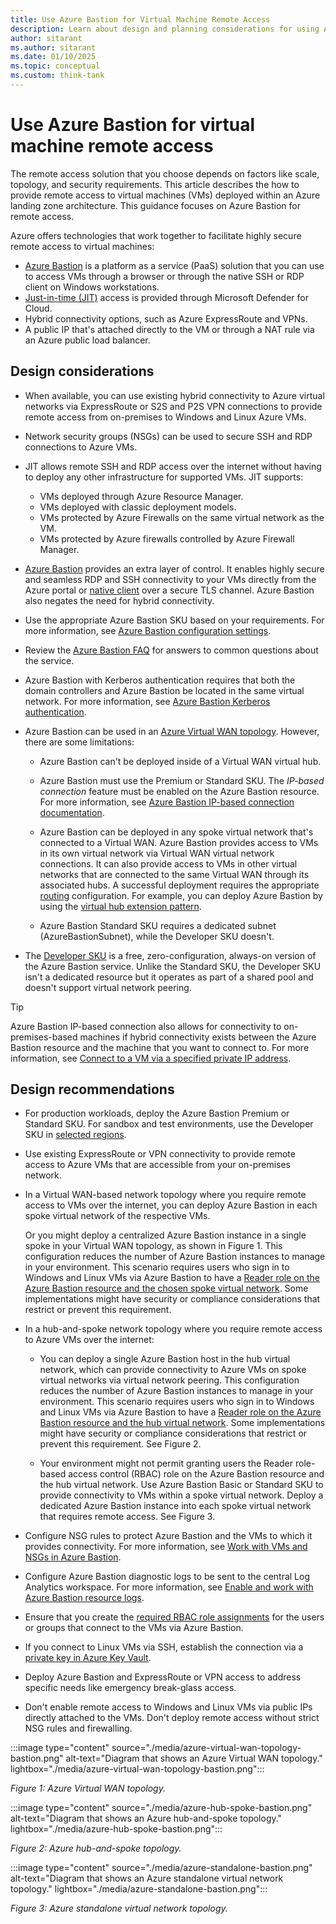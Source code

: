 ```yaml
---
title: Use Azure Bastion for Virtual Machine Remote Access
description: Learn about design and planning considerations for using Azure Bastion to enable secure remote access to virtual machines in Azure.
author: sitarant
ms.author: sitarant
ms.date: 01/10/2025
ms.topic: conceptual
ms.custom: think-tank
---
```


# Use Azure Bastion for virtual machine remote access

The remote access solution that you choose depends on factors like scale, topology, and security requirements. This article describes the how to provide remote access to virtual machines (VMs) deployed within an Azure landing zone architecture. This guidance focuses on Azure Bastion for remote access.

Azure offers technologies that work together to facilitate highly secure remote access to virtual machines:
- [Azure Bastion](/azure/bastion/bastion-overview) is a platform as a service (PaaS) solution that you can use to access VMs through a browser or through the native SSH or RDP client on Windows workstations.
- [Just-in-time (JIT)](/azure/defender-for-cloud/just-in-time-access-overview) access is provided through Microsoft Defender for Cloud.
- Hybrid connectivity options, such as Azure ExpressRoute and VPNs.
- A public IP that's attached directly to the VM or through a NAT rule via an Azure public load balancer.

## Design considerations

- When available, you can use existing hybrid connectivity to Azure virtual networks via ExpressRoute or S2S and P2S VPN connections to provide remote access from on-premises to Windows and Linux Azure VMs.

- Network security groups (NSGs) can be used to secure SSH and RDP connections to Azure VMs.
- JIT allows remote SSH and RDP access over the internet without having to deploy any other infrastructure for supported VMs. JIT supports:
  - VMs deployed through Azure Resource Manager.
  -  VMs deployed with classic deployment models.
  -  VMs protected by Azure Firewalls on the same virtual network as the VM.
  -  VMs protected by Azure firewalls controlled by Azure Firewall Manager.
- [Azure Bastion](/azure/bastion/bastion-overview) provides an extra layer of control. It enables highly secure and seamless RDP and SSH connectivity to your VMs directly from the Azure portal or [native client](/azure/bastion/connect-native-client-windows) over a secure TLS channel. Azure Bastion also negates the need for hybrid connectivity.
- Use the appropriate Azure Bastion SKU based on your requirements. For more information, see [Azure Bastion configuration settings](/azure/bastion/configuration-settings).
- Review the [Azure Bastion FAQ](/answers/products/) for answers to common questions about the service.
- Azure Bastion with Kerberos authentication requires that both the domain controllers and Azure Bastion be located in the same virtual network. For more information, see [Azure Bastion Kerberos authentication](/azure/bastion/kerberos-authentication-portal).
- Azure Bastion can be used in an [Azure Virtual WAN topology](./virtual-wan-network-topology.md). However, there are some limitations:
  - Azure Bastion can't be deployed inside of a Virtual WAN virtual hub.
  
  - Azure Bastion must use the Premium or Standard SKU. The *IP-based connection* feature must be enabled on the Azure Bastion resource. For more information, see [Azure Bastion IP-based connection documentation](/azure/bastion/connect-ip-address).
  - Azure Bastion can be deployed in any spoke virtual network that's connected to a Virtual WAN. Azure Bastion provides access to VMs in its own virtual network via Virtual WAN virtual network connections. It can also provide access to VMs in other virtual networks that are connected to the same Virtual WAN through its associated hubs. A successful deployment requires the appropriate [routing](/azure/virtual-wan/about-virtual-hub-routing) configuration. For example, you can deploy Azure Bastion by using the [virtual hub extension pattern](/azure/architecture/networking/guide/private-link-virtual-wan-dns-virtual-hub-extension-pattern).
  - Azure Bastion Standard SKU requires a dedicated subnet (AzureBastionSubnet), while the Developer SKU doesn't.
- The [Developer SKU](/azure/bastion/quickstart-developer-sku) is a free, zero-configuration, always-on version of the Azure Bastion service. Unlike the Standard SKU, the Developer SKU isn't a dedicated resource but it operates as part of a shared pool and doesn't support virtual network peering.

> [!TIP]
> Azure Bastion IP-based connection also allows for connectivity to on-premises-based machines if hybrid connectivity exists between the Azure Bastion resource and the machine that you want to connect to. For more information, see [Connect to a VM via a specified private IP address](/azure/bastion/connect-ip-address).

## Design recommendations

- For production workloads, deploy the Azure Bastion Premium or Standard SKU. For sandbox and test environments, use the Developer SKU in [selected regions](/azure/bastion/quickstart-developer-sku).

- Use existing ExpressRoute or VPN connectivity to provide remote access to Azure VMs that are accessible from your on-premises network.
- In a Virtual WAN-based network topology where you require remote access to VMs over the internet, you can deploy Azure Bastion in each spoke virtual network of the respective VMs.

  Or you might deploy a centralized Azure Bastion instance in a single spoke in your Virtual WAN topology, as shown in Figure 1. This configuration reduces the number of Azure Bastion instances to manage in your environment. This scenario requires users who sign in to Windows and Linux VMs via Azure Bastion to have a [Reader role on the Azure Bastion resource and the chosen spoke virtual network](/azure/bastion/bastion-faq#peering). Some implementations might have security or compliance considerations that restrict or prevent this requirement.
- In a hub-and-spoke network topology where you require remote access to Azure VMs over the internet:
  - You can deploy a single Azure Bastion host in the hub virtual network, which can provide connectivity to Azure VMs on spoke virtual networks via virtual network peering. This configuration reduces the number of Azure Bastion instances to manage in your environment. This scenario requires users who sign in to Windows and Linux VMs via Azure Bastion to have a [Reader role on the Azure Bastion resource and the hub virtual network](/azure/bastion/bastion-faq#peering). Some implementations might have security or compliance considerations that restrict or prevent this requirement. See Figure 2.
  
  - Your environment might not permit granting users the Reader role-based access control (RBAC) role on the Azure Bastion resource and the hub virtual network. Use Azure Bastion Basic or Standard SKU to provide connectivity to VMs within a spoke virtual network. Deploy a dedicated Azure Bastion instance into each spoke virtual network that requires remote access. See Figure 3.
- Configure NSG rules to protect Azure Bastion and the VMs to which it provides connectivity. For more information, see [Work with VMs and NSGs in Azure Bastion](/azure/bastion/bastion-nsg).
- Configure Azure Bastion diagnostic logs to be sent to the central Log Analytics workspace. For more information, see [Enable and work with Azure Bastion resource logs](/azure/bastion/diagnostic-logs).
- Ensure that you create the [required RBAC role assignments](/azure/bastion/bastion-faq#roles) for the users or groups that connect to the VMs via Azure Bastion.
- If you connect to Linux VMs via SSH, establish the connection via a [private key in Azure Key Vault](/azure/bastion/bastion-connect-vm-ssh-linux#akv).
- Deploy Azure Bastion and ExpressRoute or VPN access to address specific needs like emergency break-glass access.
- Don't enable remote access to Windows and Linux VMs via public IPs directly attached to the VMs. Don't deploy remote access without strict NSG rules and firewalling.

:::image type="content" source="./media/azure-virtual-wan-topology-bastion.png" alt-text="Diagram that shows an Azure Virtual WAN topology." lightbox="./media/azure-virtual-wan-topology-bastion.png":::

  *Figure 1: Azure Virtual WAN topology.*

:::image type="content" source="./media/azure-hub-spoke-bastion.png" alt-text="Diagram that shows an Azure hub-and-spoke topology." lightbox="./media/azure-hub-spoke-bastion.png":::

   *Figure 2: Azure hub-and-spoke topology.*

:::image type="content" source="./media/azure-standalone-bastion.png" alt-text="Diagram that shows an Azure standalone virtual network topology." lightbox="./media/azure-standalone-bastion.png":::

   *Figure 3: Azure standalone virtual network topology.*

